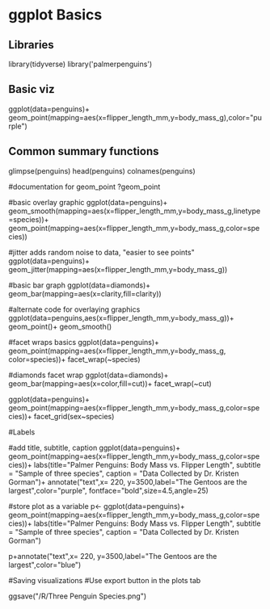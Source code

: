# ggplot Basics

## Libraries
library(tidyverse)
library('palmerpenguins')

## Basic viz
ggplot(data=penguins)+
  geom_point(mapping=aes(x=flipper_length_mm,y=body_mass_g),color="purple")

## Common summary functions
glimpse(penguins)
head(penguins)
colnames(penguins)

#documentation for geom_point
?geom_point


#basic overlay graphic
ggplot(data=penguins)+
  geom_smooth(mapping=aes(x=flipper_length_mm,y=body_mass_g,linetype=species))+
  geom_point(mapping=aes(x=flipper_length_mm,y=body_mass_g,color=species))

#jitter adds random noise to data, "easier to see points"
ggplot(data=penguins)+
  geom_jitter(mapping=aes(x=flipper_length_mm,y=body_mass_g))


#basic bar graph
ggplot(data=diamonds)+
  geom_bar(mapping=aes(x=clarity,fill=clarity))

#alternate code for overlaying graphics
ggplot(data=penguins,aes(x=flipper_length_mm,y=body_mass_g))+
  geom_point()+
  geom_smooth()


#facet wraps basics
ggplot(data=penguins)+
  geom_point(mapping=aes(x=flipper_length_mm,y=body_mass_g, color=species))+
  facet_wrap(~species)


#diamonds facet wrap
ggplot(data=diamonds)+
  geom_bar(mapping=aes(x=color,fill=cut))+
  facet_wrap(~cut)

ggplot(data=penguins)+
  geom_point(mapping=aes(x=flipper_length_mm,y=body_mass_g,color=species))+
  facet_grid(sex~species)

#Labels

#add title, subtitle, caption
ggplot(data=penguins)+
  geom_point(mapping=aes(x=flipper_length_mm,y=body_mass_g,color=species))+
  labs(title="Palmer Penguins: Body Mass vs. Flipper Length", subtitle = "Sample of three species", caption = "Data Collected by Dr. Kristen Gorman")+
  annotate("text",x= 220, y=3500,label="The Gentoos are the largest",color="purple", fontface="bold",size=4.5,angle=25)

#store plot as a variable
p<- ggplot(data=penguins)+
  geom_point(mapping=aes(x=flipper_length_mm,y=body_mass_g,color=species))+
  labs(title="Palmer Penguins: Body Mass vs. Flipper Length", subtitle = "Sample of three species", caption = "Data Collected by Dr. Kristen Gorman")

p+annotate("text",x= 220, y=3500,label="The Gentoos are the largest",color="blue")

#Saving visualizations
#Use export button in the plots tab

ggsave("/R/Three Penguin Species.png")
